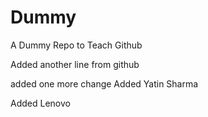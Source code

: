 # Dummy
A Dummy Repo to Teach Github

Added another line from github


added one more change
Added Yatin Sharma


Added Lenovo
